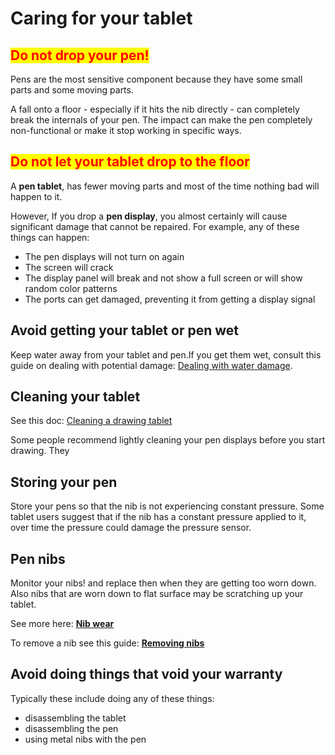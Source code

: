 # Caring for your tablet

## <mark style="color:red;">**Do not drop your pen!**</mark>

Pens are the most sensitive component because they have some small parts and some moving parts.

A fall onto a floor - especially if it hits the nib directly - can completely break the internals of your pen. The impact can make the pen completely non-functional or make it stop working in specific ways.

## <mark style="color:red;">Do not let your tablet drop to the floor</mark>

A **pen tablet**, has fewer moving parts and most of the time nothing bad will happen to it.

However, If you drop a **pen display**, you almost certainly will cause significant damage that cannot be repaired. For example, any of these things can happen:

* The pen displays will not turn on again
* The screen will crack
* The display panel will break and not show a full screen or will show random color patterns
* The ports can get damaged, preventing it from getting a display signal&#x20;

## Avoid getting your tablet or pen wet&#x20;

Keep water away from your tablet and pen.If you get them wet, consult this guide on dealing with potential damage: [Dealing with water damage](dealing-with-water-damage.md).

## Cleaning your tablet

See this doc: [Cleaning a drawing tablet](cleaning-a-drawing-tablet.md) &#x20;

Some people recommend lightly cleaning your pen displays before you start drawing. They

## Storing your pen

Store your pens so that the nib is not experiencing constant pressure. Some tablet users suggest that if the nib has a constant pressure applied to it, over time the pressure could damage the pressure sensor.&#x20;

## Pen nibs

Monitor your nibs! and replace then when they are getting too worn down. Also nibs that are worn down to flat surface may be scratching up your tablet.

See more here: [**Nib wear**](nib-wear.md)

To remove a nib see this guide: [**Removing nibs**](removing-the-nib-from-a-pen.md)

## Avoid doing things that void your warranty

Typically these include doing any of these things:

* disassembling the tablet
* disassembling the pen
* using metal nibs with the pen

















